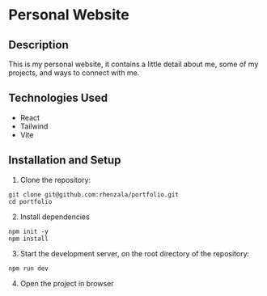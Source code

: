 # Personal Website
## Description
This is my personal website, it contains a little detail about me, some of my projects, and ways to connect with me. 

## Technologies Used
- React
- Tailwind
- Vite

## Installation and Setup
1. Clone the repository:
```
git clone git@github.com:rhenzala/portfolio.git
cd portfolio
``` 
2. Install dependencies
```
npm init -y
npm install
```
3. Start the development server, on the root directory of the repository:
```
npm run dev
```
4. Open the project in browser


